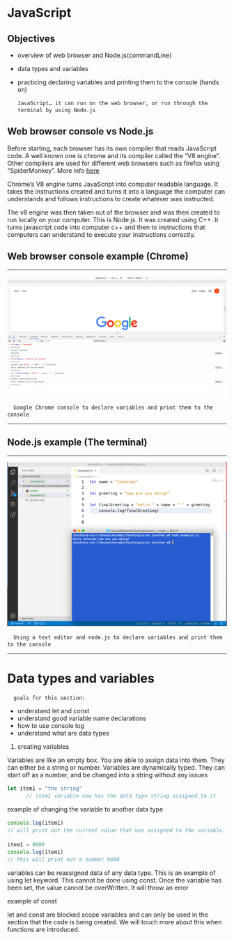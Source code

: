 # JavaScript
## Objectives
* overview of web browser and Node.js(commandLine)
* data types and variables
* practicing declaring variables and printing them to the console (hands on)

      JavaScript… it can run on the web browser, or run through the terminal by using Node.js 


## Web browser console vs Node.js
 Before starting, each browser has its own compiler that reads JavaScript code. A well known one is chrome and its compiler called the “V8 engine”. Other compilers are used for different web browsers such as firefox using “SpiderMonkey”. More info [here](https://blog.sessionstack.com/how-javascript-works-inside-the-v8-engine-5-tips-on-how-to-write-optimized-code-ac089e62b12e)

Chrome’s V8 engine turns JavaScript into computer readable language. It takes the instructions created and turns it into a language the computer can understands and follows instructions to create whatever was instructed. 

The v8 engine was then taken out of the browser and was then created to run locally on your computer. This is Node.js. It was created using C++. It turns javascript code into computer c++ and then to instructions that computers can understand to execute your instructions correctly.


## Web browser console example (Chrome)
___
![webImage](./assets/webBrowserExample.png)

      Google Chrome console to declare variables and print them to the console
___
## Node.js example (The terminal)
___
![nodeImage](./assets/usingNodejs.png)


      Using a text editor and node.js to declare variables and print them to the console
___


# Data types and variables
      goals for this section:
* understand let and const
* understand good variable name declarations
* how to use console log
* understand what are data types

1. creating variables

Variables are like an empty box. You are able to assign data into them. They can either be a string or number. Variables are dynamically typed. They can start off as a number, and be changed into a string without any issues

```javascript
let item1 = "the string"
      // item1 variable now has the data type string assigned to it
```

example of changing the variable to another data type

```javascript
console.log(item1)
// will print out the current value that was assigned to the variable. which is "the string"

item1 = 9000
console.log(item1)
// this will print out a number 9000
```

variables can be reassigned data of any data type. This is an example of using let keyword. This cannot be done using const. Once the variable has been set, the value cannot be overWritten. It will throw an error

example of const



let and const are blocked scope variables and can only be used in the section that the code is being created. We will touch more about this when functions are introduced.




